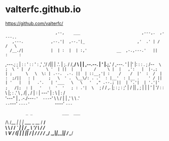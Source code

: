 # valterfc.github.io
https://github.com/valterfc/

                                                                                  
                          ,--,    ___                           ,---,.  ,----..   
       ,---.            ,--.'|  ,--.'|_                       ,'  .' | /   /   \  
      /__./|            |  | :  |  | :,'             __  ,-.,---.'   ||   :     : 
 ,---.;  ; |            :  : '  :  : ' :           ,' ,'/ /||   |   .'.   |  ;. / 
/___/ \  | |   ,--.--.  |  ' |.;__,'  /     ,---.  '  | |' |:   :  :  .   ; /--`  
\   ;  \ ' |  /       \ '  | ||  |   |     /     \ |  |   ,':   |  |-,;   | ;     
 \   \  \: | .--.  .-. ||  | ::__,'| :    /    /  |'  :  /  |   :  ;/||   : |     
  ;   \  ' .  \__\/: . .'  : |__'  : |__ .    ' / ||  | '   |   |   .'.   | '___  
   \   \   '  ," .--.; ||  | '.'|  | '.'|'   ;   /|;  : |   '   :  '  '   ; : .'| 
    \   `  ; /  /  ,.  |;  :    ;  :    ;'   |  / ||  , ;   |   |  |  '   | '/  : 
     :   \ |;  :   .'   \  ,   /|  ,   / |   :    | ---'    |   :  \  |   :    /  
      '---" |  ,     .-./---`-'  ---`-'   \   \  /          |   | ,'   \   \ .'   
             `--`---'                      `----'           `----'      `---`     
                                                                                  



             _ _             ___  ___ 
 /\   /\__ _| | |_ ___ _ __ / __\/ __\
 \ \ / / _` | | __/ _ \ '__/ _\ / /   
  \ V / (_| | | ||  __/ | / /  / /___ 
   \_/ \__,_|_|\__\___|_| \/   \____/ 
